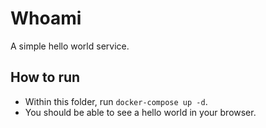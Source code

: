 # Whoami

A simple hello world service.

## How to run
- Within this folder, run `docker-compose up -d`.
- You should be able to see a hello world in your browser. 
